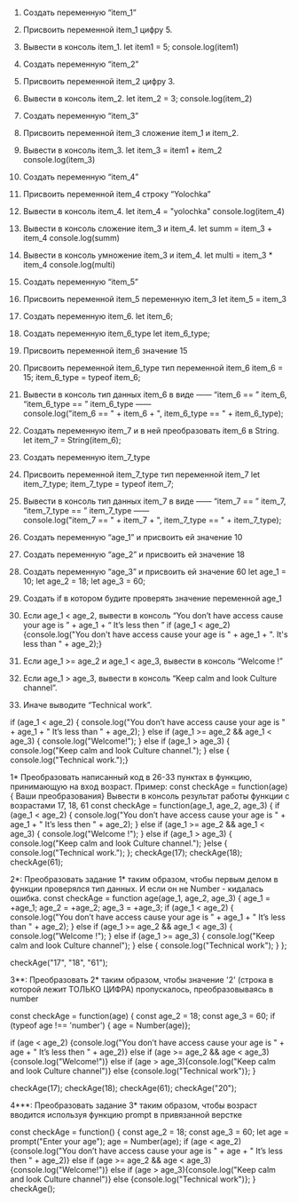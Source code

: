 #  
1. Создать переменную “item_1”
 2. Присвоить переменной item_1 цифру 5.
 3. Вывести в консоль item_1.
let item1 = 5;
console.log(item1)
 4. Создать переменную “item_2”
 5. Присвоить переменной item_2 цифру 3.
 6. Вывести в консоль item_2.
let item_2 = 3;
console.log(item_2)
7. Создать переменную “item_3”
 8. Присвоить переменной item_3 сложение item_1 и item_2.
 9. Вывести в консоль item_3.
let item_3 = item1 + item_2
console.log(item_3)
 10. Создать переменную “item_4”
 11. Присвоить переменной item_4 строку “Yolochka”
 12. Вывести в консоль item_4.
let item_4 = "yolochka"
console.log(item_4)
13. Вывести в консоль сложение item_3 и item_4.
let summ = item_3 + item_4
console.log(summ)
 14. Вывести в консоль умножение item_3 и item_4.
let multi = item_3 * item_4
console.log(multi)

 15. Создать переменную “item_5”
 16. Присвоить переменной item_5 переменную item_3
let item_5 = item_3

 17. Создать переменную item_6.
let item_6;

 18. Создать переменную item_6_type
let item_6_type;

 19. Присвоить переменной item_6 значение 15
 20. Присвоить переменной item_6_type тип переменной item_6
item_6 = 15;
item_6_type = typeof item_6;
 21. Вывести в консоль тип данных item_6 в виде ——  “item_6 == ”  item_6,  “item_6_type == ”  item_6_type ——  
console.log("item_6 == " + item_6 + ", item_6_type == " + item_6_type);
 22. Создать переменную item_7 и в ней преобразовать item_6 в String.
let item_7 = String(item_6);
 23. Создать переменную item_7_type
 24. Присвоить переменной item_7_type тип переменной item_7
let item_7_type;
item_7_type = typeof item_7;
 25. Вывести в консоль тип данных item_7 в виде ——  “item_7 == ”  item_7,  “item_7_type == ”  item_7_type ——  
console.log("item_7 == " + item_7 + ", item_7_type == " + item_7_type);
 26. Создать переменную “age_1” и присвоить ей значение 10
 27. Создать переменную “age_2” и присвоить ей значение 18
 28. Создать переменную “age_3” и присвоить ей значение 60
let age_1 = 10;
let age_2 = 18;
let age_3 = 60;
 29. Создать if в котором будите проверять значение переменной age_1
 30. Если age_1 < age_2, вывести в консоль “You don’t have access cause your age is ” + age_1 + “ It’s less then ”
if (age_1 < age_2) {console.log("You don't have access cause your age is " + age_1 + ". It's less than " + age_2);}
 31. Если age_1 >=  age_2 и age_1 <  age_3, вывести в консоль “Welcome  !”


 32. Если age_1  > age_3, вывести в консоль “Keep calm and look Culture channel”.


 33. Иначе выводите “Technical work”.


if (age_1 < age_2) {
    console.log("You don’t have access cause your age is " + age_1 + " It’s less than " + age_2);
} else if (age_1 >= age_2 && age_1 < age_3) {
    console.log("Welcome!");
} else if (age_1 > age_3) {
    console.log("Keep calm and look Culture channel.");
} else {
    console.log("Technical work.");}
    
1*
Преобразовать написанный код в 26-33 пунктах в функцию, принимающую на вход возраст.
Пример: const checkAge = function(age) {
Ваши преобразования}
Вывести в консоль результат работы функции с возрастами 17, 18, 61
const checkAge = function(age_1, age_2, age_3) {
  if (age_1 < age_2) {
    console.log("You don’t have access cause your age is " + age_1 + " It’s less then " + age_2);
  } else if (age_1 >= age_2 && age_1 < age_3) {
    console.log("Welcome !");
  } else if (age_1 > age_3) { console.log("Keep calm and look Culture channel.");
  }else {
    console.log("Technical work.");
};
checkAge(17); 
checkAge(18); 
checkAge(61);

2*:
Преобразовать задание 1* таким образом, чтобы первым делом в функции проверялся тип данных. И если он не Number - кидалась ошибка.
const checkAge = function age(age_1, age_2, age_3) {
 age_1 = +age_1;
 age_2 = +age_2;
 age_3 = +age_3;
     if (age_1 < age_2) {
         console.log("You don’t have access cause your age is " + age_1 + " It’s less than " + age_2);
     } else if (age_1 >= age_2 && age_1 < age_3) {
         console.log("Welcome !");
     } else if (age_1 >= age_3) {
         console.log("Keep calm and look Culture channel");
     } else {
         console.log("Technical work");
         }
 };

 checkAge("17", "18", "61");

 3**:
Преобразовать 2* таким образом, чтобы значение '2' (строка в которой лежит ТОЛЬКО ЦИФРА) пропускалось, преобразовываясь в number

const checkAge = function(age) 
{
const age_2 = 18;
const age_3 = 60;
if (typeof age !== 'number') {
age = Number(age)};

if (age < age_2) {console.log("You don’t have access cause your age is " + age + " It’s less then " + age_2)}
else if (age >= age_2 && age < age_3){console.log("Welcome!")}
else if (age > age_3){console.log("Keep calm and look Culture channel")}
else {console.log("Technical work")};
}

checkAge(17);
checkAge(18);
checkAge(61);
checkAge("20");

4***:
Преобразовать задание 3* таким образом, чтобы возраст вводится используя функцию prompt в привязанной верстке

const checkAge = function() {
const age_2 = 18;
const age_3 = 60;
let age = prompt("Enter your age");
age = Number(age);
if (age < age_2) {console.log("You don’t have access cause your age is " + age + " It’s less then " + age_2)}
else if (age >= age_2 && age < age_3){console.log("Welcome!")}
else if (age > age_3){console.log("Keep calm and look Culture channel")}
else {console.log("Technical work")};
}
checkAge();

